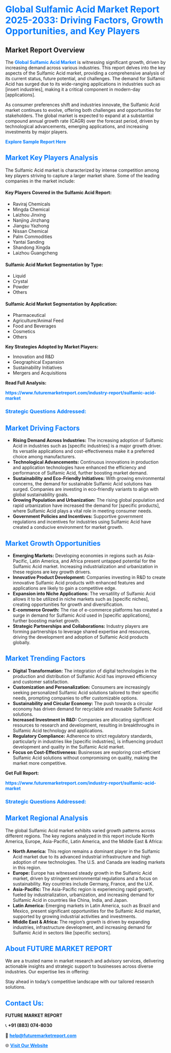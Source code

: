 <h1 style="color: #007BFF;">Global Sulfamic Acid Market Report 2025-2033: Driving Factors, Growth Opportunities, and Key Players</h1>

<section id="overview">
<h2>Market Report Overview</h2>
<p>The <a href="https://www.futuremarketreport.com/industry-report/sulfamic-acid-market" style="color: #007BFF; text-decoration: none;"><strong>Global Sulfamic Acid Market</strong></a> is witnessing significant growth, driven by increasing demand across various industries. This report delves into the key aspects of the Sulfamic Acid market, providing a comprehensive analysis of its current status, future potential, and challenges. The demand for Sulfamic Acid has surged due to its wide-ranging applications in industries such as [insert industries], making it a critical component in modern-day [applications].</p>
<p>As consumer preferences shift and industries innovate, the Sulfamic Acid market continues to evolve, offering both challenges and opportunities for stakeholders. The global market is expected to expand at a substantial compound annual growth rate (CAGR) over the forecast period, driven by technological advancements, emerging applications, and increasing investments by major players.</p>
</section>

<section id="overview">
<p><a href="https://www.futuremarketreport.com/request-sample/reportId=56421" style="color: #007BFF; text-decoration: none;"><strong>Explore Sample Report Here</strong></a></p>
</section>

<section id="key-players">
<h2 style="color: #007BFF;">Market Key Players Analysis</h2>
<p>The Sulfamic Acid market is characterized by intense competition among key players striving to capture a larger market share. Some of the leading companies in the market include:</p>
<h4>Key Players Covered in the Sulfamic Acid Report:</h4>
<ul><li>Raviraj Chemicals</li><li>Mingda Chemical</li><li>Laizhou Jinxing</li><li>Nanjing Jinzhang</li><li>Jiangsu Yazhong</li><li>Nissan Chemical</li><li>Palm Commodities</li><li>Yantai Sanding</li><li>Shandong Xingda</li><li>Laizhou Guangcheng</li></ul>
<h4>Sulfamic Acid Market Segmentation by Type:</h4>
<ul><li>Liquid</li><li>Crystal</li><li>Powder</li><li>Others</li></ul>

<h4>Sulfamic Acid Market Segmentation by Application:</h4>
<ul><li>Pharmaceutical</li><li>Agriculture/Animal Feed</li><li>Food and Beverages</li><li>Cosmetics</li><li>Others</li></ul>
<p><strong>Key Strategies Adopted by Market Players:</strong></p>
<ul>
<li>Innovation and R&D</li>
<li>Geographical Expansion</li>
<li>Sustainability Initiatives</li>
<li>Mergers and Acquisitions</li>
</ul>
</section>

<section>
<p><strong>Read Full Analysis: </strong></p><a href="https://www.futuremarketreport.com/industry-report/sulfamic-acid-market" style="color: #007BFF; text-decoration: none;"><strong>https://www.futuremarketreport.com/industry-report/sulfamic-acid-market</strong></a>
<h3 style="color: #007BFF;">Strategic Questions Addressed:</h3>
</section>

<section id="driving-factors">
<h2 style="color: #007BFF;">Market Driving Factors</h2>
<ul>
<li><strong>Rising Demand Across Industries:</strong> The increasing adoption of Sulfamic Acid in industries such as [specific industries] is a major growth driver. Its versatile applications and cost-effectiveness make it a preferred choice among manufacturers.</li>
<li><strong>Technological Advancements:</strong> Continuous innovations in production and application technologies have enhanced the efficiency and performance of Sulfamic Acid, further boosting market demand.</li>
<li><strong>Sustainability and Eco-Friendly Initiatives:</strong> With growing environmental concerns, the demand for sustainable Sulfamic Acid solutions has surged. Companies are investing in eco-friendly variants to align with global sustainability goals.</li>
<li><strong>Growing Population and Urbanization:</strong> The rising global population and rapid urbanization have increased the demand for [specific products], where Sulfamic Acid plays a vital role in meeting consumer needs.</li>
<li><strong>Government Policies and Incentives:</strong> Supportive government regulations and incentives for industries using Sulfamic Acid have created a conducive environment for market growth.</li>
</ul>
</section>

<section id="growth-opportunities">
<h2 style="color: #007BFF;">Market Growth Opportunities</h2>
<ul>
<li><strong>Emerging Markets:</strong> Developing economies in regions such as Asia-Pacific, Latin America, and Africa present untapped potential for the Sulfamic Acid market. Increasing industrialization and urbanization in these regions are key growth drivers.</li>
<li><strong>Innovative Product Development:</strong> Companies investing in R&D to create innovative Sulfamic Acid products with enhanced features and applications are likely to gain a competitive edge.</li>
<li><strong>Expansion into Niche Applications:</strong> The versatility of Sulfamic Acid allows it to be utilized in niche markets such as [specific niches], creating opportunities for growth and diversification.</li>
<li><strong>E-commerce Growth:</strong> The rise of e-commerce platforms has created a surge in demand for Sulfamic Acid used in [specific applications], further boosting market growth.</li>
<li><strong>Strategic Partnerships and Collaborations:</strong> Industry players are forming partnerships to leverage shared expertise and resources, driving the development and adoption of Sulfamic Acid products globally.</li>
</ul>
</section>

<section id="trending-factors">
<h2 style="color: #007BFF;">Market Trending Factors</h2>
<ul>
<li><strong>Digital Transformation:</strong> The integration of digital technologies in the production and distribution of Sulfamic Acid has improved efficiency and customer satisfaction.</li>
<li><strong>Customization and Personalization:</strong> Consumers are increasingly seeking personalized Sulfamic Acid solutions tailored to their specific needs, prompting companies to offer customizable options.</li>
<li><strong>Sustainability and Circular Economy:</strong> The push towards a circular economy has driven demand for recyclable and reusable Sulfamic Acid solutions.</li>
<li><strong>Increased Investment in R&D:</strong> Companies are allocating significant resources to research and development, resulting in breakthroughs in Sulfamic Acid technology and applications.</li>
<li><strong>Regulatory Compliance:</strong> Adherence to strict regulatory standards, particularly in industries like [specific industries], is influencing product development and quality in the Sulfamic Acid market.</li>
<li><strong>Focus on Cost-Effectiveness:</strong> Businesses are exploring cost-efficient Sulfamic Acid solutions without compromising on quality, making the market more competitive.</li>
</ul>
</section>

<section>
<p><strong>Get Full Report: </strong></p><a href="https://www.futuremarketreport.com/industry-report/sulfamic-acid-market" style="color: #007BFF; text-decoration: none;"><strong>https://www.futuremarketreport.com/industry-report/sulfamic-acid-market</strong></a>
<h3 style="color: #007BFF;">Strategic Questions Addressed:</h3>
</section>


<section id="regional-analysis">
<h2 style="color: #007BFF;">Market Regional Analysis</h2>
<p>The global Sulfamic Acid market exhibits varied growth patterns across different regions. The key regions analyzed in this report include North America, Europe, Asia-Pacific, Latin America, and the Middle East & Africa:</p>
<ul>
<li><strong>North America:</strong> This region remains a dominant player in the Sulfamic Acid market due to its advanced industrial infrastructure and high adoption of new technologies. The U.S. and Canada are leading markets in this region.</li>
<li><strong>Europe:</strong> Europe has witnessed steady growth in the Sulfamic Acid market, driven by stringent environmental regulations and a focus on sustainability. Key countries include Germany, France, and the U.K.</li>
<li><strong>Asia-Pacific:</strong> The Asia-Pacific region is experiencing rapid growth, fueled by industrialization, urbanization, and increasing demand for Sulfamic Acid in countries like China, India, and Japan.</li>
<li><strong>Latin America:</strong> Emerging markets in Latin America, such as Brazil and Mexico, present significant opportunities for the Sulfamic Acid market, supported by growing industrial activities and investments.</li>
<li><strong>Middle East & Africa:</strong> The region’s growth is driven by expanding industries, infrastructure development, and increasing demand for Sulfamic Acid in sectors like [specific sectors].</li>
</ul>
</section>

<footer>
<h2 style="color: #007BFF;">About FUTURE MARKET REPORT</h2>
<p>We are a trusted name in market research and advisory services, delivering actionable insights and strategic support to businesses across diverse industries. Our expertise lies in offering:</p>

<p>Stay ahead in today’s competitive landscape with our tailored research solutions.</p>

<h2 style="color: #007BFF;">Contact Us:</h2>
<p><strong>FUTURE MARKET REPORT</strong></p>
<p>📞 <strong>+91 (883) 074-8030</strong></p>
<p>📧 <strong><a href="mailto:help@futuremarketreport.com" style="color: #007BFF;">help@futuremarketreport.com</a></strong></p>
<p>🌐 <strong><a href="https://www.futuremarketreport.com/" style="color: #007BFF;">Visit Our Website</a></strong></p>
</footer>